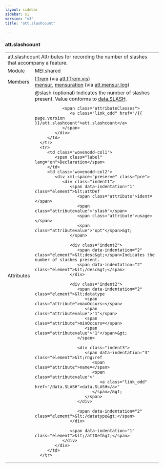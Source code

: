 ```yaml
---
layout: sidebar
sidebar: s1
version: "v3"
title: "att.slashcount"

---
```


<div class="classSpec att">
   <h3 id="att.slashcount">att.slashcount</h3>
   <table class="wovenodd">
      <tr>
         <td colspan="2" class="wovenodd-col2">
            <span class="label">att.slashcount</span> Attributes for recording the number of slashes that accompany a feature.
         </td>
      </tr>
      <tr>
         <td class="wovenodd-col1">
            <span class="label" lang="en">Module</span>
         </td>
         <td class="wovenodd-col2">MEI.shared</td>
      </tr>
      <tr>
         <td class="wovenodd-col1">
            <span class="label" lang="en">Members</span>
         </td>
         <td class="wovenodd-col2">
            <div class="parent">
               <div>
                  <a class="link_odd_elementSpec" href="/{{ page.version }}/fTrem">fTrem</a>
                  <span> (via 
                     <a class="link_odd_classSpec" href="/{{ page.version }}/att.fTrem.vis">att.fTrem.vis</a>)
                  </span>
               </div>
               <div>
                  <a class="link_odd_elementSpec" href="/{{ page.version }}/mensur">mensur</a>, 
                  <a class="link_odd_elementSpec" href="/{{ page.version }}/mensuration">mensuration</a>
                  <span> (via 
                     <a class="link_odd_classSpec" href="/{{ page.version }}/att.mensur.log">att.mensur.log</a>)
                  </span>
               </div>
            </div>
         </td>
      </tr>
      <tr>
         <td class="wovenodd-col1">
            <span class="label" lang="en">Attributes</span>
         </td>
         <td class="wovenodd-col2">
            <div class="attributeDef">
               <span class="attribute">@slash</span>
               <span class="attributeUsage">(optional)</span>
               <span class="attributeDesc">Indicates the number of slashes present.</span>
               Value conforms to 
               <a class="link_odd_classSpec" href="/{{ page.version }}/data.SLASH">data.SLASH</a>.
               
               <span class="attributeClasses">
                  <a class="link_odd" href="/{{ page.version }}/att.slashcount">att.slashcount</a>
               </span>
            </div>
         </td>
      </tr>
      <tr>
         <td class="wovenodd-col1">
            <span class="label" lang="en">Declaration</span>
         </td>
         <td class="wovenodd-col2">
            <div xml:space="preserve" class="pre">
               <div class="indent1">
                  <span data-indentation="1" class="element">&lt;attDef 
                     <span class="attribute">ident=</span>
                     <span class="attributevalue">"slash"</span> 
                     <span class="attribute">usage=</span>
                     <span class="attributevalue">"opt"</span>&gt;
                  </span>
                  
                  <div class="indent2">
                     <span data-indentation="2" class="element">&lt;desc&gt;</span>Indicates the number of slashes present.
                     <span data-indentation="2" class="element">&lt;/desc&gt;</span>
                  </div>
                  
                  <div class="indent2">
                     <span data-indentation="2" class="element">&lt;datatype 
                        <span class="attribute">maxOccurs=</span>
                        <span class="attributevalue">"1"</span> 
                        <span class="attribute">minOccurs=</span>
                        <span class="attributevalue">"1"</span>&gt;
                     </span>
                     
                     <div class="indent3">
                        <span data-indentation="3" class="element">&lt;rng:ref 
                           <span class="attribute">name=</span>
                           <span class="attributevalue">"
                              <a class="link_odd" href="/data.SLASH">data.SLASH</a>"
                           </span>/&gt;
                        </span>
                     </div>
                     
                     <span data-indentation="2" class="element">&lt;/datatype&gt;</span>
                  </div>
                  
                  <span data-indentation="1" class="element">&lt;/attDef&gt;</span>
               </div>
            </div>
         </td>
      </tr>
   </table>
</div>